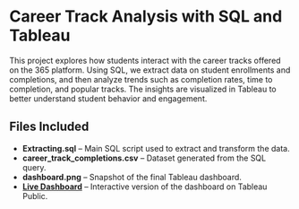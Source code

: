 # Career Track Analysis with SQL and Tableau

This project explores how students interact with the career tracks offered on the 365 platform. Using SQL, we extract data on student enrollments and completions, and then analyze trends such as completion rates, time to completion, and popular tracks. The insights are visualized in Tableau to better understand student behavior and engagement.

## Files Included

- **Extracting.sql** – Main SQL script used to extract and transform the data.
- **career_track_completions.csv** – Dataset generated from the SQL query.
- **dashboard.png** – Snapshot of the final Tableau dashboard.
- **[Live Dashboard](https://public.tableau.com/app/profile/heba.masarwa/viz/CareerTrack_17504974350690/Dashboard1?publish=yes)** – Interactive version of the dashboard on Tableau Public.

